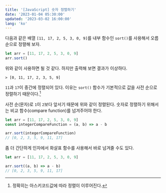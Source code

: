 ```yaml
---
title: '[JavaScript] 숫자 정렬하기'
date: '2023-01-04 05:30:00'
updated: '2023-03-02 16:00:00'
lang: 'ko'
---
```


다음과 같은 배열 `[11, 17, 2, 5, 3, 0, 9]`를 내부 함수인 `sort()`를 사용해서 오름 순으로 정렬해 보자.

```js
let arr = [11, 17, 2, 5, 3, 0, 9]
arr.sort()
```

위와 같이 사용하면 될 것 같다. 하지만 출력해 보면 결과가 이상하다.

```text
> [0, 11, 17, 2, 3, 5, 9]
```

`11`과 `17`이 중간에 정렬되어 있다. 이유는 `sort()` 함수가 기본적으로 값을 사전 순으로 정렬하기 때문이다.[^a]

사전 순(문자)로 `1`이 `2`보다 앞서기 때문에 위와 같이 정렬된다. 숫자로 정렬하기 위해서는 비교 함수(compare function)를 넘겨주어야 한다.

```js
let arr = [11, 17, 2, 5, 3, 0, 9]
const integerCompareFunction = (a, b) => a - b

arr.sort(integerCompareFunction)
// [0, 2, 3, 5, 9, 11, 17]
```

좀 더 간단하게 인자에서 화살표 함수를 사용해서 바로 넘겨줄 수도 있다.

```js
let arr = [11, 17, 2, 5, 3, 0, 9]

arr.sort((a, b) => a - b)
// [0, 2, 3, 5, 9, 11, 17]
```

[^a]: 정확히는 아스키코드값에 따라 정렬이 이루어진다.
